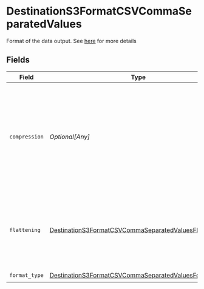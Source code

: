 # DestinationS3FormatCSVCommaSeparatedValues

Format of the data output. See <a href="https://docs.airbyte.com/integrations/destinations/s3/#supported-output-schema">here</a> for more details


## Fields

| Field                                                                                                                                          | Type                                                                                                                                           | Required                                                                                                                                       | Description                                                                                                                                    |
| ---------------------------------------------------------------------------------------------------------------------------------------------- | ---------------------------------------------------------------------------------------------------------------------------------------------- | ---------------------------------------------------------------------------------------------------------------------------------------------- | ---------------------------------------------------------------------------------------------------------------------------------------------- |
| `compression`                                                                                                                                  | *Optional[Any]*                                                                                                                                | :heavy_minus_sign:                                                                                                                             | Whether the output files should be compressed. If compression is selected, the output filename will have an extra extension (GZIP: ".csv.gz"). |
| `flattening`                                                                                                                                   | [DestinationS3FormatCSVCommaSeparatedValuesFlattening](../../models/shared/destinations3formatcsvcommaseparatedvaluesflattening.md)            | :heavy_check_mark:                                                                                                                             | Whether the input json data should be normalized (flattened) in the output CSV. Please refer to docs for details.                              |
| `format_type`                                                                                                                                  | [DestinationS3FormatCSVCommaSeparatedValuesFormatType](../../models/shared/destinations3formatcsvcommaseparatedvaluesformattype.md)            | :heavy_check_mark:                                                                                                                             | N/A                                                                                                                                            |